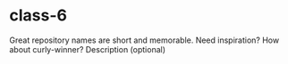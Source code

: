 # class-6
Great repository names are short and memorable. Need inspiration? How about curly-winner?  Description (optional)
